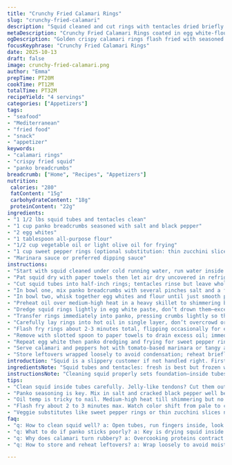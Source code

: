 ```yaml
---
title: "Crunchy Fried Calamari Rings"
slug: "crunchy-fried-calamari"
description: "Squid cleaned and cut rings with tentacles dried briefly to crisp better. Coated in egg white-flour paste then panko crumbs seasoned with salt and pepper. Quick flash fry at high heat till golden brown, careful not to overcook or chewiness punishes. Sweet pepper rings coated same way, fried gently. Served hot with marinara or choice dip. Prep and cooking roughly half an hour. Serves four. Substitutions and drying tips included for texture and taste tweaks."
metaDescription: "Crunchy Fried Calamari Rings coated in egg white-flour paste and seasoned panko. Flash fried till golden tan with optional sweet pepper rings. Serves four."
ogDescription: "Golden crispy calamari rings flash fried with seasoned panko and egg white glaze. Add sweet pepper rings or zucchini. Serve hot with marinara or dip."
focusKeyphrase: "Crunchy Fried Calamari Rings"
date: 2025-10-13
draft: false
image: crunchy-fried-calamari.png
author: "Emma"
prepTime: PT20M
cookTime: PT12M
totalTime: PT32M
recipeYield: "4 servings"
categories: ["Appetizers"]
tags:
- "seafood"
- "Mediterranean"
- "fried food"
- "snack"
- "appetizer"
keywords:
- "calamari rings"
- "crispy fried squid"
- "panko breadcrumbs"
breadcrumb: ["Home", "Recipes", "Appetizers"]
nutrition: 
 calories: "280"
 fatContent: "15g"
 carbohydrateContent: "18g"
 proteinContent: "22g"
ingredients:
- "1 1/2 lbs squid tubes and tentacles clean"
- "1 cup panko breadcrumbs seasoned with salt and black pepper"
- "2 egg whites"
- "1 tablespoon all-purpose flour"
- "1/2 cup vegetable oil or light olive oil for frying"
- "1 cup sweet pepper rings (optional substitution: thin zucchini slices)"
- "Marinara sauce or preferred dipping sauce"
instructions:
- "Start with squid cleaned under cold running water, run water inside tubes, feeling for jelly-like tendons—cut away the ugly bits or texture suffers"
- "Pat squid dry with paper towels then let air dry uncovered in refrigerator while prepping coating; this drying step firms the squid, helping the coating cling better"
- "Cut squid tubes into half-inch rings; tentacles rinse but leave whole for contrast in chew"
- "In bowl one, mix panko breadcrumbs with several pinches salt and a few turns cracked black pepper; seasoning panko ensures flavor adhesion without oversalting squid"
- "In bowl two, whisk together egg whites and flour until just smooth paste forms; flour adds body to egg white, promoting better crust adhesion and slight chew instead of fragility"
- "Preheat oil over medium-high heat in a heavy skillet to shimmering but not smoking; peek and test with a breadcrumb drop for immediate sizzle and gentle browning within seconds"
- "Dredge squid rings lightly in egg white paste, don’t drown them—excess drips back, too thick coating equals soggy mess after frying"
- "Transfer rings immediately into panko, pressing crumbs lightly so they stick, but not mashed in; gentle patting seals better crust"
- "Carefully lay rings into hot oil in single layer, don’t overcrowd or temperature crashes; listen for steady lively sizzle, adjust heat if oil smokes aggressively"
- "Flash fry rings about 2-3 minutes total, flipping occasionally for even golden tan; visual clue is edges crisp, color shifts to warm tan, smell turns slightly toasty but never burnt"
- "Remove with slotted spoon to paper towels to drain excess oil; immediately place on warm oven rack (around 170 F) to keep hot and prevent sogginess"
- "Repeat egg white then panko dredging and frying for sweet pepper rings or alternative veggie slices, slightly less time frying since vegetables soften fast"
- "Serve calamari and peppers hot with tomato-based marinara or tangy aioli; acid cuts through fried richness"
- "Store leftovers wrapped loosely to avoid condensation; reheat briefly under broiler or in hot pan to revive crust texture"
introduction: "Squid is a slippery customer if not handled right. First trick–dry it out a bit before breading. The moisture fights crispness; blotting alone won’t cut it. Air drying uncovered in fridge firms the surface, lets crumbs stick better. And don't skip checking those tubes—jelly tendons lurking inside wreck a bite. Egg whites plus a touch of flour makes a light sticky glue, lighter than yolks, crunchier crust overall. Panko breadcrumbs soak the egg mixture in just enough. They puff and crackle in hot oil, delivering that award-winning snap. Timing’s everything; slice too thick or fry too long, the calamari clenches like a fist—tough and rubbery. Flash fry fast, hot, and turn the rings until tan and golden. Versatility here–sweet pepper rings or zucchini slices into the same treatment. Serve with something acidic to cut fried heaviness. I’ve lost count of experiments, but this combo nails texture and flavor every time once you know how to watch the cues around color, sound, and feel."
ingredientsNote: "Squid tubes and tentacles: fresh is best but frozen works; thaw thoroughly and dry well to avoid steam, which ruins crispness. Panko breadcrumbs are king for crunch, can swap with crushed cornflakes or gluten-free crumbs if needed. Egg whites provide lighter coating than whole eggs—less fat, cleaner taste, better crust snap. Flour here acts as binder, tossing in rice flour can add a little extra crunch if you like. Vegetable or light olive oil is good for frying; avoid butter which burns quickly or heavy oils which mask delicate squid flavors. Sweet pepper rings optional but add color, sweetness, and crunch contrast. For twists, thin zucchini or eggplant slices stand in well, giving a different vegetal note. Season panko well since squid is mild and egg paste is bland. Salt and cracked black pepper basics, but smoked paprika or a pinch cayenne add subtle warmth without overkill."
instructionsNote: "Cleaning squid properly sets foundation—inside tubes especially; jelly tendons? They turn chewy slime if not cut away. Drying squid uncovered in fridge firms texture and ensures crumb sticks better. Mixing egg whites and flour forms the ideal sticky, yet thin paste; too thick coats fall off, too thin leaves breadcrumbs loose. Panko seasoning critical—don’t just salt post fry; crumbs absorb flavor pre-fry. Oil heat—watch for shimmering surface and test with breadcrumb drop doubling as oil temperature gauge. Frying is fast, about 2 to 3 minutes max; color shifts from pale white through translucent to creamy golden. The snap of the crust audible, and smell turns warm but not burnt. Turning rings evenly prevents burning; too dry means overcooked squid, rubbery via protein contracture. Drain on paper towels helps oil excess escape; holding in oven keeps heat without frying further. Vegetables fry faster, so watch closely to avoid sogginess. Serve hot, with tangy sauce balancing fried richness. Reheat leftovers by broiling or quick pan sear; microwave kills crispness. Timing and tactile cues beat timers every time in this kitchen game."
tips:
- "Clean squid inside tubes carefully. Jelly-like tendons? Cut them out or get chewy slime. Rinse tentacles but leave whole. Dry squid well before coating; air drying in fridge uncovered firms surface, helps crumbs stick better. Don't skip this step, crucial for crunch. Pat gently but fully–moisture kills crispness fast. Timing on drying varies with fridge humidity, check after 30 mins."
- "Panko seasoning is key. Mix in salt and cracked black pepper well before dredging squid. Seasoning pre-fry, not after. This boosts flavor adhesion since squid itself is bland. Alternative crumbs? Crushed cornflakes or gluten-free work but texture changes, less crisp snap. Egg whites plus flour make a thin glue; too thick paste traps sogginess, too thin lets crumbs fall off."
- "Oil temp is tricky to nail. Medium-high heat till shimmering but no smoke. Breadcrumb drop test works best–immediate sizzle, gentle browning within seconds. If crumbs burn fast, oil too hot. Adjust heat down. Too cool? Rings soak oil, turn greasy, lose crunch. Keep rings spread in single layer; overcrowding plunges temperature, greasy rings follow. Use heavy skillet to hold heat steady."
- "Flash fry about 2 to 3 minutes max. Watch color shift from pale to creamy golden tan. Audible crisp snap and warm toasty smell cues frying done. Flip occasionally for even browning–edges crisp first. Overcook and squid tightens; rubbery fists in mouth happen. Remove with slotted spoon, drain on paper towels then keep warm on 170F rack to hold crunch, avoid steam buildup."
- "Veggie substitutes like sweet pepper rings or thin zucchini slices need less frying time. Softer, cooks through quicker. Dredge same way but watch closely to avoid sogginess. Serve with acid sauces like marinara or aioli; acid cuts through fried richness. Leftovers best reheated under broiler or quick pan sear. Avoid microwave—kills crisp texture instantly."
faq:
- "q: How to clean squid well? a: Open tubes, run fingers inside, look for jelly tendons–cut out fully or rings get gummy. Rinse tentacles but keep whole for chew contrast. Dry completely before coating; wet squid steams then sogs the crust."
- "q: What to do if panko sticks poorly? a: Key is drying squid inside and out. Also egg white and flour paste must be thin enough to coat but not drown. Press crumbs gently but thoroughly. Season panko before, helps crumbs grasp better. Skip seasoning, bland coating falls off more easily."
- "q: Why does calamari turn rubbery? a: Overcooking proteins contract tough. Fry fast, high heat only 2-3 minutes. Watch color and sound cues–snap and warm smell signal done. If rings white or translucent, underdone; too dark means passed chewy zone. Timing matters more than timers here."
- "q: How to store and reheat leftovers? a: Wrap loosely to avoid moisture build-up that softens crust. Reheat brief under broiler or sear hot pan quick, restore crispness. Microwave ruins texture fast, don’t use. Room temp only short time; fridge keeps longer but crisp lost unless reheated properly."

---
```

